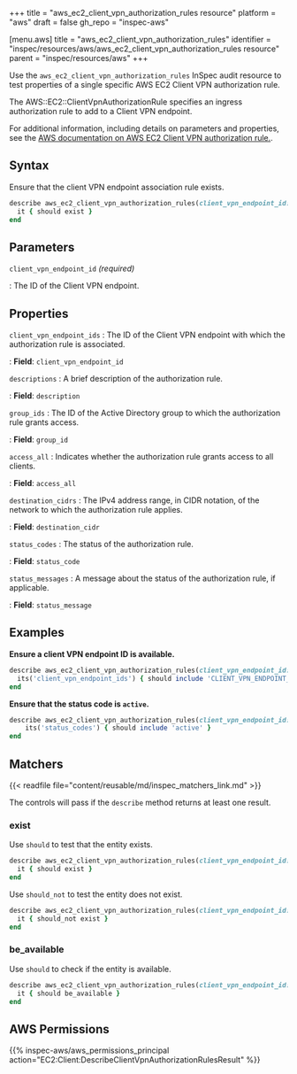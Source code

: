 +++
title = "aws_ec2_client_vpn_authorization_rules resource"
platform = "aws"
draft = false
gh_repo = "inspec-aws"

[menu.aws]
title = "aws_ec2_client_vpn_authorization_rules"
identifier = "inspec/resources/aws/aws_ec2_client_vpn_authorization_rules resource"
parent = "inspec/resources/aws"
+++

Use the `aws_ec2_client_vpn_authorization_rules` InSpec audit resource to test properties of a single specific AWS EC2 Client VPN authorization rule.

The AWS::EC2::ClientVpnAuthorizationRule specifies an ingress authorization rule to add to a Client VPN endpoint.

For additional information, including details on parameters and properties, see the [AWS documentation on AWS EC2 Client VPN authorization rule.](https://docs.aws.amazon.com/AWSCloudFormation/latest/UserGuide/aws-resource-ec2-clientvpnauthorizationrule.html).

## Syntax

Ensure that the client VPN endpoint association rule exists.

```ruby
describe aws_ec2_client_vpn_authorization_rules(client_vpn_endpoint_id: "CLIENT_VPN_ENDPOINT_ID") do
  it { should exist }
end
```

## Parameters

`client_vpn_endpoint_id` _(required)_

: The ID of the Client VPN endpoint.

## Properties

`client_vpn_endpoint_ids`
: The ID of the Client VPN endpoint with which the authorization rule is associated.

: **Field**: `client_vpn_endpoint_id`

`descriptions`
: A brief description of the authorization rule.

: **Field**: `description`

`group_ids`
: The ID of the Active Directory group to which the authorization rule grants access.

: **Field**: `group_id`

`access_all`
: Indicates whether the authorization rule grants access to all clients.

: **Field**: `access_all`

`destination_cidrs`
: The IPv4 address range, in CIDR notation, of the network to which the authorization rule applies.

: **Field**: `destination_cidr`

`status_codes`
: The status of the authorization rule.

: **Field**: `status_code`

`status_messages`
: A message about the status of the authorization rule, if applicable.

: **Field**: `status_message`

## Examples

**Ensure a client VPN endpoint ID is available.**

```ruby
describe aws_ec2_client_vpn_authorization_rules(client_vpn_endpoint_id: "CLIENT_VPN_ENDPOINT_ID", group_id: "GROUP_ID") do
  its('client_vpn_endpoint_ids') { should include 'CLIENT_VPN_ENDPOINT_ID' }
end
```

**Ensure that the status code is `active`.**

```ruby
describe aws_ec2_client_vpn_authorization_rules(client_vpn_endpoint_id: "CLIENT_VPN_ENDPOINT_ID", group_id: "GROUP_ID") do
    its('status_codes') { should include 'active' }
end
```

## Matchers

{{< readfile file="content/reusable/md/inspec_matchers_link.md" >}}

The controls will pass if the `describe` method returns at least one result.

### exist

Use `should` to test that the entity exists.

```ruby
describe aws_ec2_client_vpn_authorization_rules(client_vpn_endpoint_id: "CLIENT_VPN_ENDPOINT_ID", group_id: "GROUP_ID") do
  it { should exist }
end
```

Use `should_not` to test the entity does not exist.

```ruby
describe aws_ec2_client_vpn_authorization_rules(client_vpn_endpoint_id: "CLIENT_VPN_ENDPOINT_ID", group_id: "GROUP_ID") do
  it { should_not exist }
end
```

### be_available

Use `should` to check if the entity is available.

```ruby
describe aws_ec2_client_vpn_authorization_rules(client_vpn_endpoint_id: "CLIENT_VPN_ENDPOINT_ID", group_id: "GROUP_ID") do
  it { should be_available }
end
```

## AWS Permissions

{{% inspec-aws/aws_permissions_principal action="EC2:Client:DescribeClientVpnAuthorizationRulesResult" %}}
